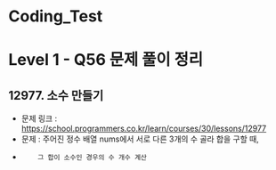 # Coding_Test

# Level 1 - Q56 문제 풀이 정리

## 12977. 소수 만들기
- 문제 링크 : https://school.programmers.co.kr/learn/courses/30/lessons/12977
- 문제 : 주어진 정수 배열 nums에서 서로 다른 3개의 수 골라 합을 구할 때,
-         그 합이 소수인 경우의 수 개수 계산


